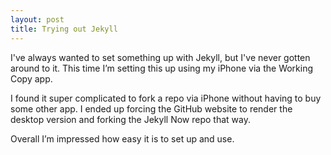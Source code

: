 ```yaml
---
layout: post
title: Trying out Jekyll
---
```


I've always wanted to set something up with Jekyll, but I've never gotten around to it. This time I’m setting this up using my iPhone via the Working Copy app. 

I found it super complicated to fork a repo via iPhone without having to buy some other app. I ended up forcing the GitHub website to render the desktop version and forking the Jekyll Now repo that way. 

Overall I’m impressed how easy it is to set up and use.